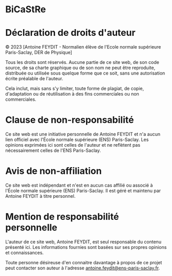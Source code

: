 # BiCaStRe

# Déclaration de droits d'auteur
© 2023 [Antoine FEYDIT - Normalien élève de l'Ecole normale supérieure Paris-Saclay, DER de Physique]

Tous les droits sont réservés. Aucune partie de ce site web, de son code source, de sa charte graphique ou de son nom ne peut être reproduite, distribuée ou utilisée sous quelque forme que ce soit, sans une autorisation écrite préalable de l'auteur.

Cela inclut, mais sans s'y limiter, toute forme de plagiat, de copie, d'adaptation ou de réutilisation à des fins commerciales ou non commerciales.

# Clause de non-responsabilité
Ce site web est une initiative personnelle de Antoine FEYDIT et n'a aucun lien officiel avec l'École normale supérieure (ENS) Paris-Saclay. Les opinions exprimées ici sont celles de l'auteur et ne reflètent pas nécessairement celles de l'ENS Paris-Saclay.

# Avis de non-affiliation
Ce site web est indépendant et n'est en aucun cas affilié ou associé à l'École normale supérieure (ENS) Paris-Saclay. Il est géré et maintenu par Antoine FEYDIT à titre personnel.

# Mention de responsabilité personnelle
L'auteur de ce site web, Antoine FEYDIT, est seul responsable du contenu présenté ici. Les informations fournies sont basées sur ses propres opinions et connaissances.

Toute personne désireuse d'en connaitre davantage à propos de ce projet peut contacter son auteur à l'adresse antoine.feydit@ens-paris-saclay.fr.

